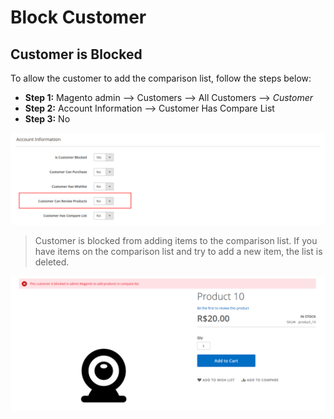# Block Customer

## Customer is Blocked

To allow the customer to add the comparison list, follow the steps below:
  - **Step 1:** Magento admin --> Customers --> All Customers --> _Customer_
  - **Step 2:** Account Information --> Customer Has Compare List
  - **Step 3:** No

![ScreenShot](https://github.com/santanaluc94/Magezil_CustomerBlock/blob/master/Readme/Images/en_US/settings-compare-list.jpg)

> Customer is blocked from adding items to the comparison list. If you have items on the comparison list and try to add a new item, the list is deleted.

![ScreenShot](https://github.com/santanaluc94/Magezil_CustomerBlock/blob/master/Readme/Images/en_US/04-customer-compare-list.jpg)
